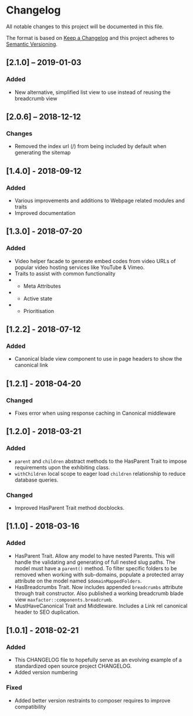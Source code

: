 # Changelog

All notable changes to this project will be documented in this file.

The format is based on [Keep a Changelog](http://keepachangelog.com/en/1.0.0/)
and this project adheres to [Semantic Versioning](http://semver.org/spec/v2.0.0.html).

## [2.1.0] – 2019-01-03

### Added

- New alternative, simplified list view to use instead of reusing the breadcrumb view

## [2.0.6] – 2018-12-12

### Changes

- Removed the index url (/) from being included by default when generating the sitemap

## [1.4.0] - 2018-09-12

### Added

- Various improvements and additions to Webpage related modules and traits
- Improved documentation

## [1.3.0] - 2018-07-20

### Added

- Video helper facade to generate embed codes from video URLs of popular video hosting services like YouTube & Vimeo.
- Traits to assist with common functionality
- - Meta Attributes
- - Active state
- - Prioritisation

## [1.2.2] - 2018-07-12

### Added

- Canonical blade view component to use in page headers to show the canonical link

## [1.2.1] - 2018-04-20

### Changed

- Fixes error when using response caching in Canonical middleware

## [1.2.0] - 2018-03-21

### Added

- `parent` and `children` abstract methods to the HasParent Trait to impose requirements upon the exhibiting class.
- `withChildren` local scope to eager load `children` relationship to reduce database queries.

### Changed

- Improved HasParent Trait method docblocks.

## [1.1.0] - 2018-03-16

### Added

- HasParent Trait. Allow any model to have nested Parents. This will handle the validating and generating of full nested slug paths. The model must have a `parent()` method. To filter specific folders to be removed when working with sub-domains, populate a protected array attribute on the model named `$domainMappedFolders`.
- HasBreadcrumbs Trait. Now includes appended `breadcrumbs` attribute through trait constructor. Also published a working breadcrumb blade view `maxfactor::components.breadcrumb`.
- MustHaveCanonical Trait and Middleware. Includes a Link rel canonical header to SEO duplication.

## [1.0.1] - 2018-02-21

### Added

- This CHANGELOG file to hopefully serve as an evolving example of a
  standardized open source project CHANGELOG.
- Added version numbering

### Fixed

- Added better version restraints to composer requires to improve compatibility
